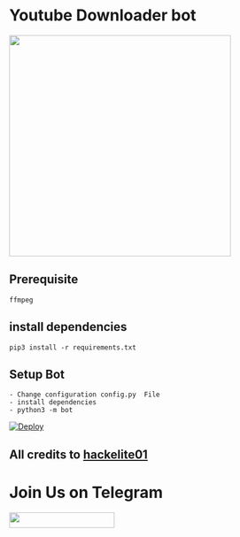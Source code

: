 # Youtube Downloader bot

<img src="https://telegra.ph/file/7e47200a0778599dfb5fe.jpg" width="400">

## Prerequisite
    ffmpeg
  
    
## install dependencies
    pip3 install -r requirements.txt


## Setup Bot
    - Change configuration config.py  File
    - install dependencies
    - python3 -m bot
    

[![Deploy](https://www.herokucdn.com/deploy/button.svg)](https://heroku.com/deploy?template=https://github.com/maxsupun/YouTube-Downloader-Bot)

## All credits to [hackelite01](https://github.com/hackelite01)

# Join Us on Telegram

<a href="https://t.me/hackelite01"><img src="https://img.shields.io/badge/Join-Telegram%20Channel-red.svg?logo=Telegram" width="190" height="28"></a>

